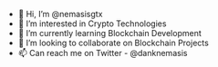 - 👋 Hi, I’m @nemasisgtx
- 👀 I’m interested in Crypto Technologies
- 🌱 I’m currently learning Blockchain Development
- 💞️ I’m looking to collaborate on Blockchain Projects
- 📫 Can reach me on Twitter - @danknemasis

<!---
nemasisgtx/nemasisgtx is a ✨ special ✨ repository because its `README.md` (this file) appears on your GitHub profile.
You can click the Preview link to take a look at your changes.
--->
